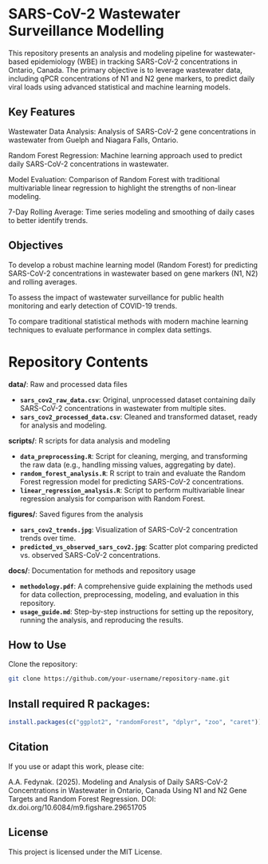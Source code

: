 # SARS-CoV-2 Wastewater Surveillance Modelling
This repository presents an analysis and modeling pipeline for wastewater-based epidemiology (WBE) in tracking SARS-CoV-2 concentrations in Ontario, Canada. The primary objective is to leverage wastewater data, including qPCR concentrations of N1 and N2 gene markers, to predict daily viral loads using advanced statistical and machine learning models.

## Key Features
Wastewater Data Analysis: Analysis of SARS-CoV-2 gene concentrations in wastewater from Guelph and Niagara Falls, Ontario.

Random Forest Regression: Machine learning approach used to predict daily SARS-CoV-2 concentrations in wastewater.

Model Evaluation: Comparison of Random Forest with traditional multivariable linear regression to highlight the strengths of non-linear modeling.

7-Day Rolling Average: Time series modeling and smoothing of daily cases to better identify trends.

## Objectives
To develop a robust machine learning model (Random Forest) for predicting SARS-CoV-2 concentrations in wastewater based on gene markers (N1, N2) and rolling averages.

To assess the impact of wastewater surveillance for public health monitoring and early detection of COVID-19 trends.

To compare traditional statistical methods with modern machine learning techniques to evaluate performance in complex data settings.

# Repository Contents

**data/**: Raw and processed data files
- **`sars_cov2_raw_data.csv`**: Original, unprocessed dataset containing daily SARS-CoV-2 concentrations in wastewater from multiple sites.
- **`sars_cov2_processed_data.csv`**: Cleaned and transformed dataset, ready for analysis and modeling.
  
**scripts/**: R scripts for data analysis and modeling
- **`data_preprocessing.R`**: Script for cleaning, merging, and transforming the raw data (e.g., handling missing values, aggregating by date).
- **`random_forest_analysis.R`**: R script to train and evaluate the Random Forest regression model for predicting SARS-CoV-2 concentrations.
- **`linear_regression_analysis.R`**: Script to perform multivariable linear regression analysis for comparison with Random Forest.

**figures/**: Saved figures from the analysis
- **`sars_cov2_trends.jpg`**: Visualization of SARS-CoV-2 concentration trends over time.
- **`predicted_vs_observed_sars_cov2.jpg`**: Scatter plot comparing predicted vs. observed SARS-CoV-2 concentrations.

**docs/**: Documentation for methods and repository usage
- **`methodology.pdf`**: A comprehensive guide explaining the methods used for data collection, preprocessing, modeling, and evaluation in this repository.
- **`usage_guide.md`**: Step-by-step instructions for setting up the repository, running the analysis, and reproducing the results.

## How to Use
Clone the repository:

```bash
git clone https://github.com/your-username/repository-name.git
```


## Install required R packages:

```R
install.packages(c("ggplot2", "randomForest", "dplyr", "zoo", "caret"))
```


## Citation
If you use or adapt this work, please cite:

A.A. Fedynak. (2025). Modeling and Analysis of Daily SARS-CoV-2 Concentrations in Wastewater in Ontario, Canada Using N1 and N2 Gene Targets and Random Forest Regression. DOI: dx.doi.org/10.6084/m9.figshare.29651705

## License
This project is licensed under the MIT License.
